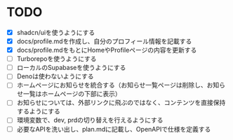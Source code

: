 # TODO

- [x] shadcn/uiを使うようにする
- [x] docs/profile.mdを作成し、自分のプロフィール情報を記載する
- [x] docs/profile.mdをもとにHomeやProfileページの内容を更新する
- [ ] Turborepoを使うようにする
- [ ] ローカルのSupabaseを使うようにする
- [ ] Denoは使わないようにする
- [ ] ホームページにお知らせを統合する（お知らせ一覧ページは削除し、お知らせ一覧はホームページの下部に表示）
- [ ] お知らせについては、外部リンクに飛ぶのではなく、コンテンツを直接保持するようにする
- [ ] 環境変数で、dev, prdの切り替えを行えるようにする
- [ ] 必要なAPIを洗い出し、plan.mdに記載し、OpenAPIで仕様を定義する
